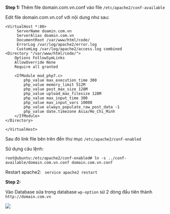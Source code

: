 **Step 1:**
Thêm file domain.com.vn.conf vào file `/etc/apache2/conf-available`

Edit file domain.com.vn.cof với nội dung như sau:

    <VirtualHost *:80>
         ServerName doamin.com.vn
         ServerAlias doamin.com.vn
         DocumentRoot /var/www/html/code/
         ErrorLog /var/log/apache2/error.log
         CustomLog /var/log/apache2/access.log combined
    <Directory "/var/www/html/code/">
        Options FollowSymLinks
        AllowOverride None
        Require all granted

        <IfModule mod_php7.c>
            php_value max_execution_time 300
            php_value memory_limit 512M
            php_value post_max_size 128M
            php_value upload_max_filesize 128M
            php_value max_input_time 300
            php_value max_input_vars 10000
            php_value always_populate_raw_post_data -1
            php_value date.timezone Asia/Ho_Chi_Minh
        </IfModule>
    </Directory>

    </VirtualHost>
    
Sau đó link file bên trên đến thư mục `/etc/apache2/conf-enabled`

Sử dụng câu lệnh:

    root@ubuntu:/etc/apache2/conf-enabled# ln -s ../conf-available/domain.com.vn.conf domain.com.vn.conf

Restart apache2: ` service apache2 restart`

**Step 2:**

Vào Database sửa trong database `wp-option` sử 2 dòng đầu tiên thành `http://domain.com.vn`

<img src="https://i.imgur.com/Ao9CVa5.jpg">
